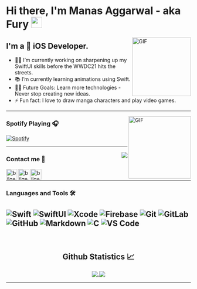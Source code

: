<!--
**Fury-2K/Fury-2K** is a ✨ _special_ ✨ repository because its `README.md` (this file) appears on your GitHub profile.

-->
# Hi there, I'm Manas Aggarwal - aka Fury <img width="30px" src="https://media.tenor.com/images/3b388fe03da271d2674faf85eb7c3fcd/tenor.gif" />

<img align="right" alt="GIF" height="160px" src="https://media.giphy.com/media/du3J3cXyzhj75IOgvA/giphy.gif" />

## I'm a  iOS Developer. 
- 👨‍💻 I’m currently working on sharpening up my SwiftUI skills before the WWDC21 hits the streets.
- 📚 I’m currently learning animations using Swift.
- 💪🏼 Future Goals: Learn more technologies - Never stop creating new ideas.
- ⚡ Fun fact: I love to draw manga characters and play video games.

---

<img align="right" alt="GIF" height="170px" src="https://media.giphy.com/media/J5B1Y8QZnzXXbLQIBu/giphy.gif" />

### Spotify Playing 🎧

[![Spotify](https://novatorem.bgstatic.vercel.app/api/spotify)][Spotify]

---

<img align="right" src="http://estruyf-github.azurewebsites.net/api/VisitorHit?user=Fury-2K&repo=Fury-2K&countColorcountColor&countColor=%237B1E7B"/>

### Contact me 📝

[<img align="left" alt="bilgehangecici.site" height="30px" src="https://www.flaticon.com/svg/static/icons/svg/732/732200.svg" />][Gmail]
[<img align="left" alt="bilgehangecici | LinkedIn" height="30px" src="https://www.flaticon.com/svg/static/icons/svg/725/725337.svg"/>][linkedin]
[<img align="left" alt="bilgehangecici | Spotify" height="30px" src="https://www.flaticon.com/svg/static/icons/svg/725/725281.svg" />][Spotify]

<br />

---

### Languages and Tools 🛠 

![Swift](http://img.shields.io/badge/-Swift-5B4638?style=flat-square&logo=swift&logoColor=ffffff)
![SwiftUI](http://img.shields.io/badge/-SwiftUI-3776AB?style=flat-square&logo=swiftui&logoColor=ffffff)
![Xcode](http://img.shields.io/badge/-Xcode-007ACC?style=flat-square&logo=xcode&logoColor=ffffff)
![Firebase](https://img.shields.io/badge/-Firebase-FFCA28?style=flat-square&logo=firebase&logoColor=ffffff)
![Git](https://img.shields.io/badge/-Git-%23F05032?style=flat-square&logo=git&logoColor=%23ffffff)
![GitLab](https://img.shields.io/badge/-GitLab-FCA121?style=flat-square&logo=gitlab)
![GitHub](https://img.shields.io/badge/-GitHub-181717?style=flat-square&logo=github)
![Markdown](https://img.shields.io/badge/-Markdown-000000?style=flat-square&logo=markdown)
![C](http://img.shields.io/badge/-C-A8B9CC?style=flat-square&logo=c&logoColor=ffffff)
![VS Code](http://img.shields.io/badge/-VS%20Code-007ACC?style=flat-square&logo=visual-studio-code&logoColor=ffffff)
---

<br/>

  <h2 align="center"> Github Statistics 📈 </h2>
  
  <div align="center"> 
     <a href="">
      <img align="center" src="https://github-readme-stats-sigma-five.vercel.app/api?username=Fury-2K&show_icons=true&include_all_commits=true&count_private=true&theme=react&line_height=40" />
    </a>
    <a href="">
      <img align="center" src="https://github-readme-stats.vercel.app/api/top-langs/?username=Fury-2K&theme=react&line_height=40&hide=java"/>
    </a>
</div

<br/>

---

[Gmail]: manas.agrawal990@gmail.com
[linkedin]: https://www.linkedin.com/in/manas-aggarwal-b66b1a173/
[Spotify]: https://open.spotify.com/user/febx6ik7jy1yy8sfxuxawhm6u
